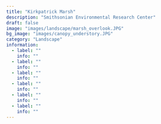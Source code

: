 ```yaml
---
title: "Kirkpatrick Marsh"
description: "Smithsonian Environmental Research Center"
draft: false
image: "images/landscape/marsh_overlook.JPG"
bg_image: "images/canopy_understory.JPG"
category: "Landscape"
information:
  - label: ""
    info: ""
  - label: ""
    info: ""
  - label: ""
    info: ""
  - label: ""
    info: ""
  - label: ""
    info: ""
  - label: ""
    info: ""
---
```

